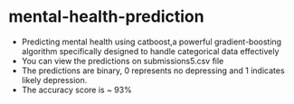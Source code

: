 # mental-health-prediction
- Predicting mental health using catboost,a powerful gradient-boosting algorithm specifically designed to handle categorical data effectively
- You can view the predictions on submissions5.csv file
- The predictions are binary, 0 represents no depressing and 1 indicates likely depression.
- The accuracy score is ~ 93%
